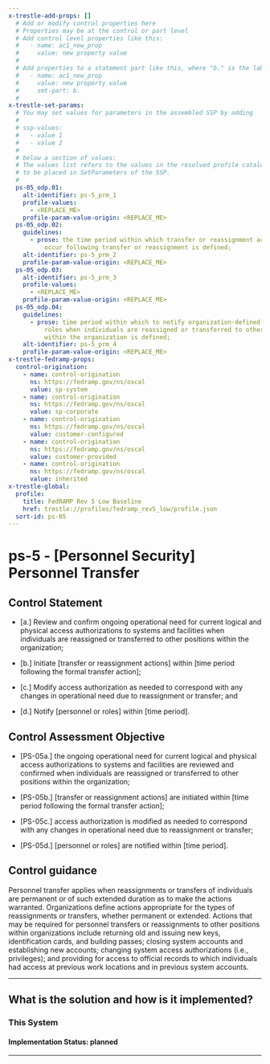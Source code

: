 ```yaml
---
x-trestle-add-props: []
  # Add or modify control properties here
  # Properties may be at the control or part level
  # Add control level properties like this:
  #   - name: ac1_new_prop
  #     value: new property value
  #
  # Add properties to a statement part like this, where "b." is the label of the target statement part
  #   - name: ac1_new_prop
  #     value: new property value
  #     smt-part: b.
  #
x-trestle-set-params:
  # You may set values for parameters in the assembled SSP by adding
  #
  # ssp-values:
  #   - value 1
  #   - value 2
  #
  # below a section of values:
  # The values list refers to the values in the resolved profile catalog, and the ssp-values represent new values
  # to be placed in SetParameters of the SSP.
  #
  ps-05_odp.01:
    alt-identifier: ps-5_prm_1
    profile-values:
      - <REPLACE_ME>
    profile-param-value-origin: <REPLACE_ME>
  ps-05_odp.02:
    guidelines:
      - prose: the time period within which transfer or reassignment actions must
          occur following transfer or reassignment is defined;
    alt-identifier: ps-5_prm_2
    profile-param-value-origin: <REPLACE_ME>
  ps-05_odp.03:
    alt-identifier: ps-5_prm_3
    profile-values:
      - <REPLACE_ME>
    profile-param-value-origin: <REPLACE_ME>
  ps-05_odp.04:
    guidelines:
      - prose: time period within which to notify organization-defined personnel or
          roles when individuals are reassigned or transferred to other positions
          within the organization is defined;
    alt-identifier: ps-5_prm_4
    profile-param-value-origin: <REPLACE_ME>
x-trestle-fedramp-props:
  control-origination:
    - name: control-origination
      ns: https://fedramp.gov/ns/oscal
      value: sp-system
    - name: control-origination
      ns: https://fedramp.gov/ns/oscal
      value: sp-corporate
    - name: control-origination
      ns: https://fedramp.gov/ns/oscal
      value: customer-configured
    - name: control-origination
      ns: https://fedramp.gov/ns/oscal
      value: customer-provided
    - name: control-origination
      ns: https://fedramp.gov/ns/oscal
      value: inherited
x-trestle-global:
  profile:
    title: FedRAMP Rev 5 Low Baseline
    href: trestle://profiles/fedramp_rev5_low/profile.json
  sort-id: ps-05
---
```


# ps-5 - \[Personnel Security\] Personnel Transfer

## Control Statement

- \[a.\] Review and confirm ongoing operational need for current logical and physical access authorizations to systems and facilities when individuals are reassigned or transferred to other positions within the organization;

- \[b.\] Initiate [transfer or reassignment actions] within [time period following the formal transfer action];

- \[c.\] Modify access authorization as needed to correspond with any changes in operational need due to reassignment or transfer; and

- \[d.\] Notify [personnel or roles] within [time period].

## Control Assessment Objective

- \[PS-05a.\] the ongoing operational need for current logical and physical access authorizations to systems and facilities are reviewed and confirmed when individuals are reassigned or transferred to other positions within the organization;

- \[PS-05b.\] [transfer or reassignment actions] are initiated within [time period following the formal transfer action];

- \[PS-05c.\] access authorization is modified as needed to correspond with any changes in operational need due to reassignment or transfer;

- \[PS-05d.\] [personnel or roles] are notified within [time period].

## Control guidance

Personnel transfer applies when reassignments or transfers of individuals are permanent or of such extended duration as to make the actions warranted. Organizations define actions appropriate for the types of reassignments or transfers, whether permanent or extended. Actions that may be required for personnel transfers or reassignments to other positions within organizations include returning old and issuing new keys, identification cards, and building passes; closing system accounts and establishing new accounts; changing system access authorizations (i.e., privileges); and providing for access to official records to which individuals had access at previous work locations and in previous system accounts.

______________________________________________________________________

## What is the solution and how is it implemented?

<!-- For implementation status enter one of: implemented, partial, planned, alternative, not-applicable -->

<!-- Note that the list of rules under ### Rules: is read-only and changes will not be captured after assembly to JSON -->

### This System

<!-- Add implementation prose for the main This System component for control: ps-5 -->

#### Implementation Status: planned

______________________________________________________________________

